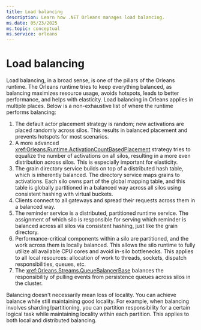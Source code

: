 ```yaml
---
title: Load balancing
description: Learn how .NET Orleans manages load balancing.
ms.date: 05/23/2025
ms.topic: conceptual
ms.service: orleans
---
```


# Load balancing

Load balancing, in a broad sense, is one of the pillars of the Orleans runtime. The Orleans runtime tries to keep everything balanced, as balancing maximizes resource usage, avoids hotspots, leads to better performance, and helps with elasticity. Load balancing in Orleans applies in multiple places. Below is a non-exhaustive list of where the runtime performs balancing:

1. The default actor placement strategy is random; new activations are placed randomly across silos. This results in balanced placement and prevents hotspots for most scenarios.
2. A more advanced <xref:Orleans.Runtime.ActivationCountBasedPlacement> strategy tries to equalize the number of activations on all silos, resulting in a more even distribution across silos. This is especially important for elasticity.
3. The grain directory service builds on top of a distributed hash table, which is inherently balanced. The directory service maps grains to activations. Each silo owns part of the global mapping table, and this table is globally partitioned in a balanced way across all silos using consistent hashing with virtual buckets.
4. Clients connect to all gateways and spread their requests across them in a balanced way.
5. The reminder service is a distributed, partitioned runtime service. The assignment of which silo is responsible for serving which reminder is balanced across all silos via consistent hashing, just like the grain directory.
6. Performance-critical components within a silo are partitioned, and the work across them is locally balanced. This allows the silo runtime to fully utilize all available CPU cores and avoid in-silo bottlenecks. This applies to all local resources: allocation of work to threads, sockets, dispatch responsibilities, queues, etc.
7. The <xref:Orleans.Streams.QueueBalancerBase> balances the responsibility of pulling events from persistence queues across silos in the cluster.

Balancing doesn't necessarily mean loss of locality. You can achieve balance while still maintaining good locality. For example, when balancing involves sharding/partitioning, you can partition responsibility for a certain logical task while maintaining locality within each partition. This applies to both local and distributed balancing.

